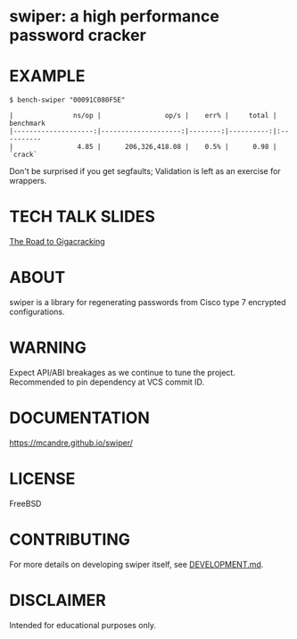 # swiper: a high performance password cracker

# EXAMPLE

```console
$ bench-swiper "00091C080F5E"

|               ns/op |                op/s |    err% |     total | benchmark
|--------------------:|--------------------:|--------:|----------:|:----------
|                4.85 |      206,326,418.08 |    0.5% |      0.98 | `crack`
```

Don't be surprised if you get segfaults; Validation is left as an exercise for wrappers.

# TECH TALK SLIDES

[The Road to Gigacracking](https://app.box.com/s/w5n4h9gxhgdzo85e5zvlv1w0e71y2ti3)

# ABOUT

swiper is a library for regenerating passwords from Cisco type 7 encrypted configurations.

# WARNING

Expect API/ABI breakages as we continue to tune the project. Recommended to pin dependency at VCS commit ID.

# DOCUMENTATION

https://mcandre.github.io/swiper/

# LICENSE

FreeBSD

# CONTRIBUTING

For more details on developing swiper itself, see [DEVELOPMENT.md](DEVELOPMENT.md).

# DISCLAIMER

Intended for educational purposes only.
